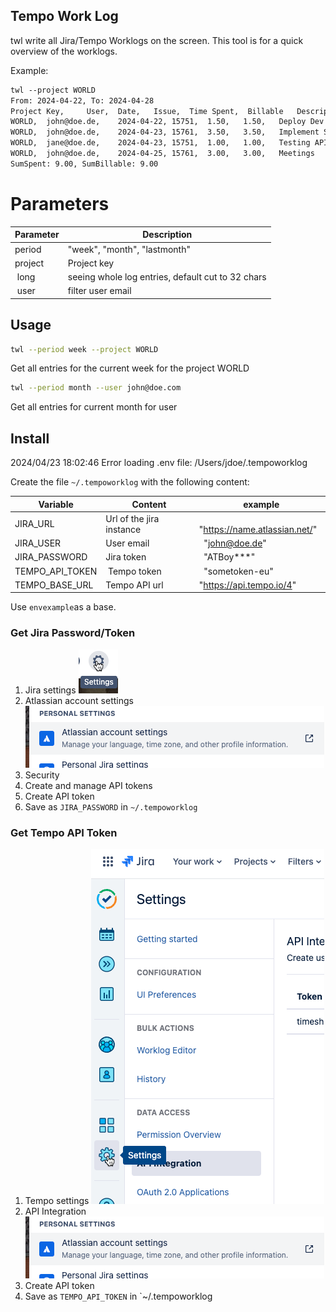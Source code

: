 ## Tempo Work Log

twl write all Jira/Tempo Worklogs on the screen.
This tool is for a quick overview of the worklogs.

Example:

```txt
twl --project WORLD
From: 2024-04-22, To: 2024-04-28
Project Key,	 User,	Date,	Issue, 	Time Spent,	 Billable	Description
WORLD,	john@doe.de,	2024-04-22,	15751,	1.50,	1.50,	Deploy Dev
WORLD,	john@doe.de,	2024-04-23,	15761,	3.50,	3.50,	Implement Sorting
WORLD,	jane@doe.de,	2024-04-23,	15751,	1.00,	1.00,	Testing API
WORLD,	john@doe.de,	2024-04-25,	15761,	3.00,	3.00,	Meetings
SumSpent: 9.00, SumBillable: 9.00
```

# Parameters

| Parameter | Description                  |
| --------- | ---------------------------- |
| period    | "week", "month", "lastmonth" |
| project   | Project key                  |
| long      | seeing whole log entries, default cut to 32 chars |
| user      | filter user email            | 

## Usage

```bash
twl --period week --project WORLD
```

Get all entries for the current week for the project WORLD

```bash
twl --period month --user john@doe.com
```

Get all entries for current month for user 

## Install

2024/04/23 18:02:46 Error loading .env file: /Users/jdoe/.tempoworklog

Create the file `~/.tempoworklog` with the following content:

| Variable        |  Content                 |  example                        |
| --------------- | ------------------------ | ------------------------------- |
| JIRA_URL        | Url of the jira instance |   "https://name.atlassian.net/" |
| JIRA_USER       | User email               |   "john@doe.de"                 |
| JIRA_PASSWORD   | Jira token               |   "ATBoy\*\*\*"                 |
| TEMPO_API_TOKEN |  Tempo token             |   "sometoken-eu"                |
| TEMPO_BASE_URL  | Tempo API url            | "https://api.tempo.io/4"        |

Use `envexample`as a base.

### Get Jira Password/Token

1. Jira settings
   ![](./img/jira-settings.png)
2. Atlassian account settings
   ![](./img/jira-2.png)
3. Security
4. Create and manage API tokens
5. Create API token
6. Save as `JIRA_PASSWORD` in `~/.tempoworklog`

### Get Tempo API Token

1. Tempo settings
   ![](./img/tempo-settings.png)
2. API Integration
   ![](./img/jira-2.png)
3. Create API token
4. Save as `TEMPO_API_TOKEN` in `~/.tempoworklog

